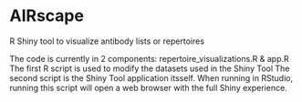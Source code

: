 # AIRscape
R Shiny tool to visualize antibody lists or repertoires

The code is currently in 2 components: repertoire_visualizations.R & app.R
The first R script is used to modify the datasets used in the Shiny Tool
The second script is the Shiny Tool application itsself. When running in RStudio, running this script will open a web browser with the full Shiny experience.
